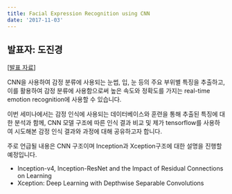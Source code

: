 ```yaml
---
title: Facial Expression Recognition using CNN
date: '2017-11-03'
---
```


## 발표자: 도진경

[[발표 자료](/seminar/regular/w8_1.pptx)]

CNN을 사용하여 감정 분류에 사용되는 눈썹, 입, 눈 등의 주요 부위별 특징을 추출하고, 이를 활용하여 감정 분류에 사용함으로써 높은 속도와 정확도를 가지는 real-time emotion recognition에 사용할 수 있습니다.

이번 세미나에서는 감정 인식에 사용되는 데이터베이스와 훈련을 통해 추출된 특징에 대한 분석과 함께, CNN 모델 구조에 따른 인식 결과 비교 및 제가 tensorflow를 사용하여 시도해본 감정 인식 결과와 과정에 대해 공유하고자 합니다.

주로 언급될 내용은 CNN 구조이며 Inception과 Xception구조에 대한 설명을 진행할 예정입니다.

- Inception-v4, Inception-ResNet and the Impact of Residual Connections on Learning
- Xception: Deep Learning with Depthwise Separable Convolutions
